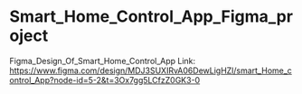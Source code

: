 # Smart_Home_Control_App_Figma_project
Figma_Design_Of_Smart_Home_Control_App
Link: https://www.figma.com/design/MDJ3SUXIRvA06DewLigHZl/smart_Home_control_App?node-id=5-2&t=3Ox7gg5LCfzZ0GK3-0
